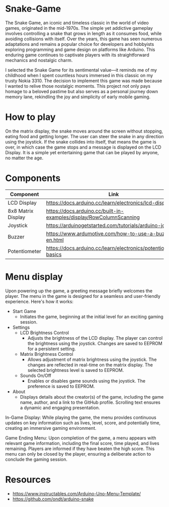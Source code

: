 # Snake-Game

The Snake Game, an iconic and timeless classic in the world of video games, originated in the mid-1970s. The simple yet addictive gameplay involves controlling a snake that grows in length as it consumes food, while avoiding collisions with itself. Over the years, this game has seen numerous adaptations and remains a popular choice for developers and hobbyists exploring programming and game design on platforms like Arduino. This enduring game continues to captivate players with its straightforward mechanics and nostalgic charm.

I selected the Snake Game for its sentimental value—it reminds me of my childhood when I spent countless hours immersed in this classic on my trusty Nokia 3310. The decision to implement this game was made because I wanted to relive those nostalgic moments. This project not only pays homage to a beloved pastime but also serves as a personal journey down memory lane, rekindling the joy and simplicity of early mobile gaming.

# How to play

On the matrix display, the snake moves around the screen without stopping, eating food and getting longer. The user can steer the snake in any direction using the joystick. If the snake collides into itself, that means the game is over, in which case the game stops and a message is displayed on the LCD Display. It is a simple yet entertaining game that can be played by anyone, no matter the age. 

# Components
| Component  | Link |
| ------------- | ------------- |
| LCD Display  | https://docs.arduino.cc/learn/electronics/lcd-displays|
| 8x8 Matrix Display  | https://docs.arduino.cc/built-in-examples/display/RowColumnScanning  |
| Joystick  | https://arduinogetstarted.com/tutorials/arduino-joystick  |
| Buzzer  | https://www.ardumotive.com/how-to-use-a-buzzer-en.html  |
| Potentiometer  | https://docs.arduino.cc/learn/electronics/potentiometer-basics  |

# Menu display

Upon powering up the game, a greeting message briefly welcomes the player.
The menu in the game is designed for a seamless and user-friendly experience. Here's how it works:

* Start Game
  * Initiates the game, beginning at the initial level for an exciting gaming session.
* Settings
  * LCD Brightness Control
    * Adjusts the brightness of the LCD display. The player can control the brightness using the joystick. Changes are saved to EEPROM for a persistent setting.
  * Matrix Brightness Control
    * Allows adjustment of matrix brightness using the joystick. The changes are reflected in real-time on the matrix display. The selected brightness level is saved to EEPROM.
  * Sounds On/Off
    * Enables or disables game sounds using the joystick. The preference is saved to EEPROM.
* About
  * Displays details about the creator(s) of the game, including the game name, author, and a link to the GitHub profile. Scrolling text ensures a dynamic and engaging presentation.

In-Game Display:
        While playing the game, the menu provides continuous updates on key information such as lives, level, score, and potentially time, creating an immersive gaming environment.

Game Ending Menu:
        Upon completion of the game, a menu appears with relevant game information, including the final score, time played, and lives remaining. Players are informed if they have beaten the high score. This menu can only be closed by the player, ensuring a deliberate action to conclude the gaming session.

# Resources
* https://www.instructables.com/Arduino-Uno-Menu-Template/
* https://github.com/ondt/arduino-snake
